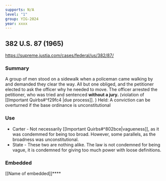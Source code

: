 ```yaml
---
supports: N/A
level: "1"
group: YIG-2024
year: xxxx
---
```

## 382 U.S. 87 (1965)

https://supreme.justia.com/cases/federal/us/382/87/

### Summary

A group of men stood on a sidewalk when a policeman came walking by and demanded they clear the way. All but one obliged, and the petitioner elected to ask the officer why he needed to move. The officer arrested the petitioner, who was tried and sentenced **without a jury.** (violation of [[Important Quirbs#^f29fc4 |due process]]. )
Held:
	A conviction can be overturned if the base ordinance is unconstitutional

### Use

* Carter - Not necessarily [[Important Quirbs#^802bce|vagueness]], as it was condemmed for being too broad. However, some parallels, as the broadness was unconstitutional.
* State - These two are nothing alike. The law is not condemned for being vague, it is condemned for giving too much power with loose definitions. 

### Embedded

[[Name of embedded]]****